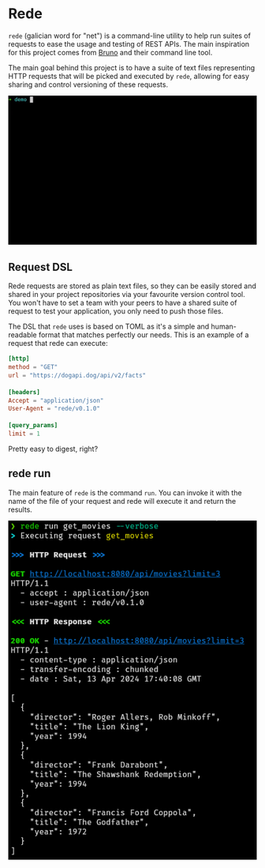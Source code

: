 # Rede

`rede` (galician word for "net") is a command-line utility to help run suites
of requests to ease the usage and testing of REST APIs. The main inspiration
for this project comes from [Bruno](https://www.usebruno.com/) and their command
line tool.

The main goal behind this project is to have a suite of text files representing
HTTP requests that will be picked and executed by `rede`, allowing for easy sharing
and control versioning of these requests.

![Execution of rede](./media/readme_rede.gif)

## Request DSL

Rede requests are stored as plain text files, so they can be easily stored and
shared in your project repositories via your favourite version control tool.
You won't have to set a team with your peers to have a shared suite of request
to test your application, you only need to push those files.

The DSL that `rede` uses is based on TOML as it's a simple and human-readable
format that matches perfectly our needs. This is an example of a request that
rede can execute:

```toml
[http]
method = "GET"
url = "https://dogapi.dog/api/v2/facts"

[headers]
Accept = "application/json"
User-Agent = "rede/v0.1.0"

[query_params]
limit = 1
```

Pretty easy to digest, right?

## rede run

The main feature of `rede` is the command `run`. You can invoke it with the
name of the file of your request and rede will execute it and return the results.

![rede run with verbose](./media/readme_verbose.png)

